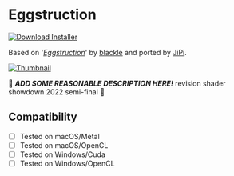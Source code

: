 # Eggstruction
[![Download Installer](https://img.shields.io/static/v1?label=Download&message=Eggstruction-Installer.lua&color=blue)](Eggstruction-Installer.lua "Installer")

Based on '_[Eggstruction](https://www.shadertoy.com/view/Nl2yzt)_' by [blackle](https://www.shadertoy.com/user/blackle) and ported by [JiPi](../../Site/Profiles/JiPi.md).

[![Thumbnail](Eggstruction_320x180.png)](https://www.shadertoy.com/view/Nl2yzt "View on Shadertoy.com")

:construction: ***ADD SOME REASONABLE DESCRIPTION HERE!*** revision shader showdown 2022 semi-final :construction:

## Compatibility
- [ ] Tested on macOS/Metal
- [ ] Tested on macOS/OpenCL
- [ ] Tested on Windows/Cuda
- [ ] Tested on Windows/OpenCL

